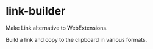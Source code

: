 # link-builder

Make Link alternative to WebExtensions.

Build a link and copy to the clipboard in various formats.

